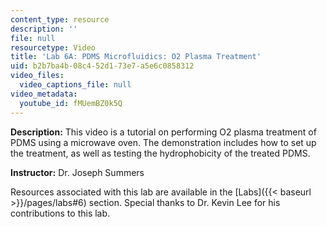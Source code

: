 ```yaml
---
content_type: resource
description: ''
file: null
resourcetype: Video
title: 'Lab 6A: PDMS Microfluidics: O2 Plasma Treatment'
uid: b2b7ba4b-08c4-52d1-73e7-a5e6c0858312
video_files:
  video_captions_file: null
video_metadata:
  youtube_id: fMUemBZ0k5Q
---
```


**Description:** This video is a tutorial on performing O2 plasma treatment of PDMS using a microwave oven. The demonstration includes how to set up the treatment, as well as testing the hydrophobicity of the treated PDMS.

**Instructor:** Dr. Joseph Summers

Resources associated with this lab are available in the [Labs]({{< baseurl >}}/pages/labs#6) section. Special thanks to Dr. Kevin Lee for his contributions to this lab.
